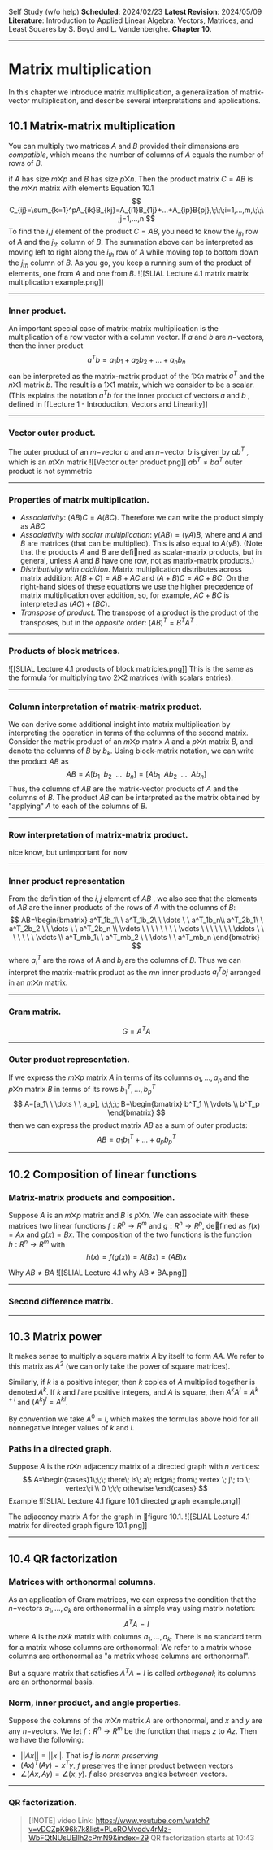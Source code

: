 Self Study (w/o help)
**Scheduled**: 2024/02/23
**Latest Revision**: 2024/05/09
**Literature**: Introduction to Applied Linear Algebra: Vectors, Matrices, and Least Squares by S. Boyd and L. Vandenberghe.  **Chapter 10**.
______
# Matrix multiplication
In this chapter we introduce matrix multiplication, a generalization of matrix-vector multiplication, and describe several interpretations and applications.

## 10.1 Matrix-matrix multiplication
You can multiply two matrices $A$ and $B$ provided their dimensions are *compatible*, which means the number of columns of $A$ equals the number of rows of $B$.

if $A$ has size $m ⨉ p$ and $B$ has size $p ⨉ n$. Then the product matrix
$C = AB$ is the $m ⨉ n$ matrix with elements
Equation 10.1
$$
C_{ij}=\sum_{k=1}^pA_{ik}B_{kj}=A_{i1}B_{1j}+...+A_{ip}B{pj},\;\;\;i=1,...,m,\;\;\;j=1,...,n
$$
To find the $i, j$ element of the product $C = AB$, you need to know the $i_{th}$ row of $A$ and the $j_{th}$ column of $B$. The summation above can be interpreted as moving left to right along the $i_{th}$ row of $A$ while moving top to bottom down the $j_{th}$ column of $B$. As you go, you
keep a running sum of the product of elements, one from $A$ and one from $B$.
![[SLIAL Lecture 4.1 matrix matrix multiplication example.png]]
____
### Inner product.
An important special case of matrix-matrix multiplication is the
multiplication of a row vector with a column vector. If $a$ and $b$ are $n-$vectors, then the inner product
$$
a^Tb=a_1b_1+a_2b_2+...+a_nb_n
$$
can be interpreted as the matrix-matrix product of the $1 ⨉ n$ matrix $a^T$ and the $n⨉1$ matrix $b$. The result is a $1⨉1$ matrix, which we consider to be a scalar. (This explains the notation $a^T b$ for the inner product of vectors $a$ and $b$ , defined in [[Lecture 1 - Introduction, Vectors and Linearity]] 
_____
### Vector outer product.
The outer product of an $m-$vector $a$ and an $n-$vector $b$ is given by $ab^T$ , which is an $m ⨉ n$ matrix 
![[Vector outer product.png]]
$ab^T ≠ba^T$ outer product is not symmetric
_____
### Properties of matrix multiplication.
* *Associativity*: $(AB)C = A(BC)$. Therefore we can write the product simply as $ABC$
* *Associativity with scalar multiplication*: $\gamma(AB) = (\gamma A)B,$ where and $A$ and $B$ are matrices (that can be multiplied). This is also equal to $A(\gamma B)$. (Note that the products $A$ and  $B$ are defined as scalar-matrix products, but in general, unless $A$ and $B$ have one row, not as matrix-matrix products.)
* *Distributivity with addition*. Matrix multiplication distributes across matrix addition: $A(B+C) = AB+AC$ and $(A+B)C = AC+BC$. On the right-hand sides of these equations we use the higher precedence of matrix multiplication over addition, so, for example, $AC + BC$ is interpreted as $(AC) + (BC)$.
* *Transpose of product*. The transpose of a product is the product of the transposes, but in the *opposite* order: $(AB)^T = B^TA^T$ .
_____
### Products of block matrices.
![[SLIAL Lecture 4.1 products of block matricies.png]]
This is the same as the formula for multiplying two $2⨉2$ matrices (with scalars entries).  
_____
### Column interpretation of matrix-matrix product.
We can derive some additional insight into matrix multiplication by interpreting the operation in terms of the columns of the second matrix. Consider the matrix product of an $m ⨉ p$ matrix $A$ and a $p ⨉ n$ matrix $B$, and denote the columns of $B$ by $b_k$. Using block-matrix notation, we can write the product $AB$ as
$$
AB=A[b_1\ \ b_2 \ \ \dots \ \ b_n]=[Ab_1\ \ Ab_2 \ \ \dots \ \ Ab_n]
$$
Thus, the columns of $AB$ are the matrix-vector products of $A$ and the columns of $B$. The product $AB$ can be interpreted as the matrix obtained by "applying" $A$ to each of the columns of $B$.
____
### Row interpretation of matrix-matrix product.
nice know, but unimportant for now

____
### Inner product representation
From the definition of the $i, j$ element of $AB$ , we also see that the elements of $AB$ are the inner products of the rows of $A$ with the columns of $B$:
$$
AB=\begin{bmatrix} a^T_1b_1\ \ a^T_1b_2\ \ \dots \ \  a^T_1b_n\\ 
a^T_2b_1\ \ a^T_2b_2 \ \ \dots \ \ a^T_2b_n \\
\vdots \ \ \ \ \ \  \ \ \vdots \ \ \ \ \ \ \ \ddots \ \ \ \ \ \ \ \vdots \\
a^T_mb_1\ \ a^T_mb_2 \ \ \dots \ \ a^T_mb_n
\end{bmatrix}
$$
where $a^T_i$ are the rows of $A$ and $b_j$ are the columns of $B$. Thus we can interpret the matrix-matrix product as the $mn$ inner products $a^T_i bj$ arranged in an $m ⨉ n$ matrix.
___
### Gram matrix.
$$
G = A^TA
$$
____
### Outer product representation.
If we express the $m ⨉ p$ matrix $A$ in terms of its columns $a_1,..., a_p$ and the $p ⨉ n$ matrix $B$ in terms of its rows $b^T_1,..., b^T_p$
$$
A=[a_1\ \ \dots \ \ a_p], \;\;\;\; B=\begin{bmatrix} b^T_1 \\ \vdots \\ b^T_p \end{bmatrix}
$$
then we can express the product matrix $AB$ as a sum of outer  products:
$$
AB=a_1b^T_1+ \dots + a_pb^T_p
$$
______
## 10.2 Composition of linear functions
### Matrix-matrix products and composition.
Suppose $A$ is an $m⨉p$ matrix and $B$ is $p ⨉ n$. We can associate with these matrices two linear functions $f : R^p \to R^m$ and $g : R^n \to R^p$, defined as $f(x) = Ax$ and $g(x) = Bx$. The composition of the
two functions is the function $h : R^n \to R^m$ with
$$
h(x)=f(g(x))=A(Bx)=(AB)x
$$

Why $AB \neq BA$
![[SLIAL Lecture 4.1 why AB ≠ BA.png]]
_____
### Second difference matrix.



____
## 10.3 Matrix power
It makes sense to multiply a square matrix $A$ by itself to form $AA$. We refer to this matrix as $A^2$ (we can only take the power of square matrices). 

Similarly, if $k$ is a positive integer, then $k$ copies of $A$ multiplied together is denoted $A^k$. If $k$ and $l$ are positive integers, and $A$ is square, then $A^kA^l = A^{k+l}$ and $(A^k)^l = A^{kl}$. 

By convention we take $A^0 = I$, which makes the formulas above hold for all nonnegative integer values of $k$ and $l$.



### Paths in a directed graph.
Suppose $A$ is the $n⨉n$ adjacency matrix of a directed graph with $n$ vertices:
$$
A=\begin{cases}1\;\;\; there\; is\; a\; edge\; from\; vertex \; j\; to \; vertex\;i \\ 0 \;\;\; othewise \end{cases}
$$
Example 
![[SLIAL Lecture 4.1 figure 10.1 directed graph example.png]]

The adjacency matrix $A$ for the graph in figure 10.1. 
![[SLIAL Lecture 4.1 matrix for directed graph figure 10.1.png]]

___
## 10.4 QR factorization
### Matrices with orthonormal columns.
As an application of Gram matrices, we can express the condition that the $n-$vectors $a_1,..., a_k$ are orthonormal in a simple way using matrix notation:
$$
A^TA=I
$$
where $A$ is the $n⨉k$ matrix with columns $a_1,...,a_k$.
There is no standard term for a matrix whose columns are orthonormal: We refer to a matrix whose columns are
orthonormal as "a matrix whose columns are orthonormal".

But a square matrix that satisfies $A^TA = I$ is called *orthogonal*; its columns are an orthonormal basis.


### Norm, inner product, and angle properties.
Suppose the columns of the $m ⨉ n$ matrix $A$ are orthonormal, and $x$ and $y$ are any $n-$vectors. We let $f : R^n \to R^m$ be the function that maps $z$ to $Az$. Then we have the following:
- $||Ax|| = ||x||$. That is $f$ is *norm preserving*  
- $(Ax)^T(Ay)=x^Ty$. $f$ preserves the inner product between vectors
- $\angle(Ax,Ay)=\angle(x,y)$. $f$ also preserves angles between vectors.
  
_____
### QR factorization.

> [!NOTE] video
> Link: https://www.youtube.com/watch?v=vDCZpK96k7k&list=PLoROMvodv4rMz-WbFQtNUsUElIh2cPmN9&index=29
> QR factorization starts at 10:43


